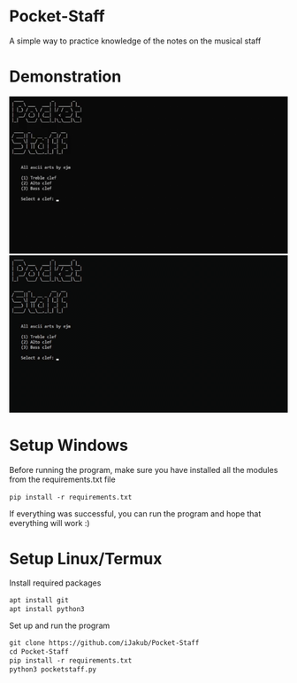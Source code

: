 # Pocket-Staff
A simple way to practice knowledge of the notes on the musical staff


# Demonstration

![Demo](https://github.com/iJakub/Pocket-Staff/blob/main/demo/demo.gif)
![Demo2](https://github.com/iJakub/Pocket-Staff/blob/main/demo/demo2.gif)

# Setup Windows
Before running the program, make sure you have installed all the modules from the requirements.txt file

`pip install -r requirements.txt`

If everything was successful, you can run the program and hope that everything will work :)

# Setup Linux/Termux
Install required packages

```
apt install git
apt install python3
```

Set up and run the program
```
git clone https://github.com/iJakub/Pocket-Staff
cd Pocket-Staff
pip install -r requirements.txt
python3 pocketstaff.py
```

